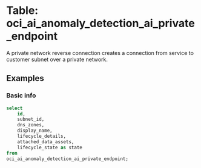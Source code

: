 # Table: oci_ai_anomaly_detection_ai_private_endpoint

A private network reverse connection creates a connection from service to customer subnet over a private network.


## Examples

### Basic info

```sql
select
    id,
    subnet_id,
    dns_zones,
    display_name,
    lifecycle_details,
    attached_data_assets,
    lifecycle_state as state
from
oci_ai_anomaly_detection_ai_private_endpoint;
```